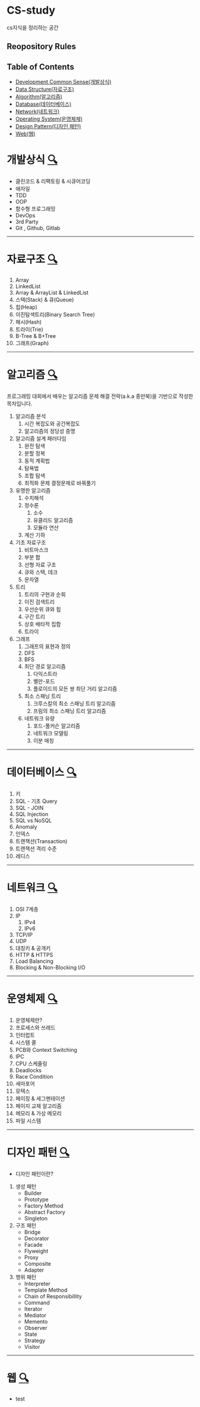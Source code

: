 # CS-study

cs지식을 정리하는 공간

## Reopository Rules

## Table of Contents

- [Development Common Sense(개발상식)](#개발상식-)
- [Data Structure(자료구조)](#자료구조-)
- [Algorithm(알고리즘)](#알고리즘-)
- [Database(데이터베이스)](#데이터베이스-)
- [Network(네트워크)](#네트워크-)
- [Operating System(운영체제)](#운영체제-)
- [Design Pattern(디자인 패턴)](#디자인-패턴-)
- [Web(웹)](#웹-)

# 개발상식 [🔍](../../tree/main/DevelopmentCommonSense)

- 클린코드 & 리팩토링 & 시큐어코딩
- 애자일
- TDD
- OOP
- 함수형 프로그래밍
- DevOps
- 3rd Party
- Git , Github, Gitlab

---

# 자료구조 [🔍](../../tree/main/DataStructure)

1. Array
2. LinkedList
3. Array & ArrayList & LinkedList
4. 스택(Stack) & 큐(Queue)
5. 힙(Heap)
6. 이진탐색트리(Binary Search Tree)
7. 해시(Hash)
8. 트라이(Trie)
9. B-Tree & B+Tree
10. 그래프(Graph)
---

# 알고리즘 [🔍](../../tree/main/Algorithm)

프로그래밍 대회에서 배우는 알고리즘 문제 해결 전략(a.k.a 종만북)을 기반으로 작성한 목차입니다.

1. 알고리즘 분석
   1. 시간 복잡도와 공간복잡도
   2. 알고리즘의 정당성 증명
2. 알고리즘 설계 패러다임
   1. 완전 탐색
   2. 분할 정복
   3. 동적 계획법
   4. 탐욕법
   5. 조합 탐색
   6. 최적화 문제 결정문제로 바꿔풀기
3. 유명한 알고리즘
   1. 수치해석
   2. 정수론
      1. 소수
      2. 유클리드 알고리즘
      3. 모듈라 연산
   3. 계산 기하
4. 기초 자료구조
   1. 비트마스크
   2. 부분 합
   3. 선형 자료 구조
   4. 큐와 스택, 데크
   5. 문자열
5. 트리
   1. 트리의 구현과 순회
   2. 이진 검색트리
   3. 우선순위 큐와 힙
   4. 구간 트리
   5. 상호 배타적 집합
   6. 트라이
6. 그래프
   1. 그래프의 표현과 정의
   2. DFS
   3. BFS
   4. 최단 경로 알고리즘
      1. 다익스트라
      2. 벨만-포드
      3. 플로이드의 모든 쌍 최단 거리 알고리즘
   5. 최소 스패닝 트리
      1. 크루스칼의 최소 스패닝 트리 알고리즘
      2. 프림의 최소 스패닝 트리 알고리즘
   6. 네트워크 유량
      1. 포드-풀커슨 알고리즘
      2. 네트워크 모델링
      3. 이분 매칭

---

# 데이터베이스 [🔍](../../tree/main/Database)

1. 키
2. SQL - 기초 Query
3. SQL - JOIN
4. SQL Injection
5. SQL vs NoSQL
6. Anomaly
7. 인덱스
8. 트랜잭션(Transaction)
9. 트랜잭션 격리 수준
10. 레디스

---

# 네트워크 [🔍](../../tree/main/Network)

1. OSI 7계층
2. IP
   1. IPv4
   2. IPv6
3. TCP/IP
4. UDP
5. 대칭키 & 공개키
6. HTTP & HTTPS
7. Load Balancing
8. Blocking & Non-Blocking I/O

---

# 운영체제 [🔍](../../tree/main/OS)

1. 운영체제란?
2. 프로세스와 쓰레드
3. 인터럽트
4. 시스템 콜
5. PCB와 Context Switching
6. IPC
7. CPU 스케줄링
8. Deadlocks
9. Race Condition
10. 세마포어
11. 뮤텍스
12. 페이징 & 세그멘테이션
13. 페이지 교체 알고리즘
14. 메모리 & 가상 메모리
15. 파일 시스템

---

# 디자인 패턴 [🔍](../../tree/main/DesignPattern)

- 디자인 패턴이란?

1. 생성 패턴
   - Builder
   - Prototype
   - Factory Method
   - Abstract Factory
   - Singleton
2. 구조 패턴
   - Bridge
   - Decorator
   - Facade
   - Flyweight
   - Proxy
   - Composite
   - Adapter
3. 행위 패턴
   - Interpreter
   - Template Method
   - Chain of Responsibillity
   - Command
   - Iterator
   - Mediator
   - Memento
   - Observer
   - State
   - Strategy
   - Visitor

---

# 웹 [🔍](../../tree/main/Web)

- test
